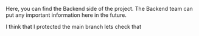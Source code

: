 Here, you can find the Backend side of the project.
The Backend team can put any important information here in the future.

I think that I protected the main branch lets check that
